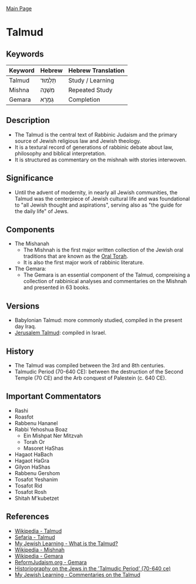[Main Page](https://yooyolo.github.io/JudaismRandomSeed/)

# Talmud

## Keywords

| Keyword | Hebrew | Hebrew Translation |
| ------- | ------ | ------------------ |
| Talmud | תַּלְמוּד | Study / Learning |
| Mishna | מִשְׁנָה | Repeated Study |
| Gemara | גְּמָרָא | Completion |

## Description
- The Talmud is the central text of Rabbinic Judaism and the primary source of Jewish religious law and Jewish theology.
- It is a textural record of generations of rabbinic debate about law, philosophy and biblical interpretation.
- It is structured as commentary on the mishnah with stories interwoven.

## Significance
- Until the advent of modernity, in nearly all Jewish communities, the Talmud was the centerpiece of Jewish cultural life and was foundational to "all Jewish thought and aspirations", serving also as "the guide for the daily life" of Jews.

## Components
- The Mishanah
    - The Mishnah is the first major written collection of the Jewish oral traditions that are known as the [Oral Torah](https://en.wikipedia.org/wiki/Oral_Torah). 
    - It is also the first major work of rabbinic literature.
- The Gemara:
    - The Gemara is an essential component of the Talmud, compreising a collection of rabbinical analyses and commentaries on the Mishnah and presented in 63 books.

## Versions
- Babylonian Talmud: more commonly studied, compiled in the present day Iraq.
- [Jerusalem Talmud](https://en.wikipedia.org/wiki/Jerusalem_Talmud): compiled in Israel.

## History
- The Talmud was compiled between the 3rd and 8th centuries.
- Talmudic Period (70-640 CE): between the destruction of the Second Temple (70 CE) and the Arb conquest of Palestein (c. 640 CE).

## Important Commentators
- Rashi
- Roasfot
- Rabbenu Hananel
- Rabbi Yehoshua Boaz
    - Ein Mishpat Ner Mitzvah
    - Torah Or
    - Masoret HaShas
- Hagaot HaBach
- Hagaot HaGra
- Gilyon HaShas
- Rabbenu Gershom
- Tosafot Yeshanim
- Tosafot Rid
- Tosafot Rosh
- Shitah M'kubetzet
    

## References
- [Wikipedia - Talmud](https://en.wikipedia.org/wiki/Talmud)
- [Sefaria - Talmud](https://www.sefaria.org/texts/Talmud)
- [My Jewish Learning - What is the Talmud?](https://www.myjewishlearning.com/article/talmud-101/)
- [Wikipedia - Mishnah](https://en.wikipedia.org/wiki/Mishnah#Cultural_references)
- [Wikipedia - Gemara](https://en.wikipedia.org/wiki/Gemara)
- [ReformJudaism.org - Gemara](https://reformjudaism.org/glossary/gemara)
- [Historiography on the Jews in the 'Talmudic Period' (70-640 ce)](https://doi.org/10.1093/oxfordhb/9780199280322.013.0005)
- [My Jewish Learning - Commentaries on the Talmud](https://www.myjewishlearning.com/article/commentaries-on-the-talmud/)
